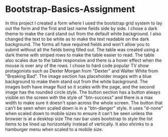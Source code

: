 # Bootstrap-Basics-Assignment
In this project I created a form where I used the bootstrap grid system to lay out the form and the first and last name fields side by side. I chose a dark theme to make the card stand out from the default white background. I also changed the text to be white as to make the text readable on the dark background. The forms all have required fields and won't allow you to submit without all the fields being filled out.
The table was created using a dark theme with striped rows to make the table easier to read. The table also scales due to the table responsive and there is a hover effect when the mouse is over any of the rows. I chose to hard code popular TV show protagonists such as Dexter Morgan from "Dexter" and Walter White from "Breaking Bad".
The image section has placeholder images with a blue background to make them stand out from the white background. The images both have image fluid so it scales with the page, and the second image has the rounded circle style.
The button section has a button always visible on the screen with the style of "btn-success" and there is a max width to make sure it doesn't span across the whole screen. 
The button that can't be seen when scaled down is in a "btn-danger" style. It uses "d-none" when scaled down to mobile sizes to ensure it can't be seen unless the browser is at a desktop size
The nav bar uses bootstrap to style the list items to be lined up horizontally instead of vertically. It also shrinks to a hamburger menu when scaled to a mobile size.

